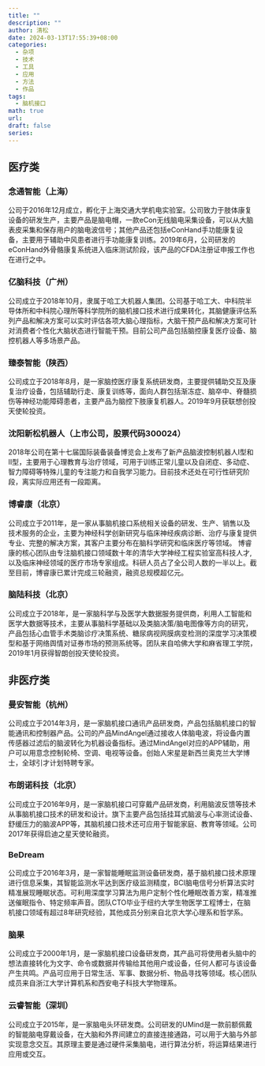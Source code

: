 ```yaml
---
title: ""
description: ""
author: 清松
date: 2024-03-13T17:55:39+08:00
categories:
  - 杂项
  - 技术
  - 工具
  - 应用
  - 方法
  - 作品
tags:
  - 脑机接口
math: true
url: 
draft: false
series:
---
```

## 医疗类
### 念通智能（上海）
公司于2016年12月成立，孵化于上海交通大学机电实验室。公司致力于肢体康复设备的研发生产，主要产品是脑电帽，一款eCon无线脑电采集设备，可以从大脑表皮采集和保存用户的脑电波信号；其他产品还包括eConHand手功能康复设备，主要用于辅助中风患者进行手功能康复训练。2019年6月，公司研发的eConHand外骨骼康复系统进入临床测试阶段，该产品的CFDA注册证申报工作也在进行之中。

### 亿脑科技（广州）
公司成立于2018年10月，隶属于哈工大机器人集团。公司基于哈工大、中科院半导体所和中科院心理所等科学院所的脑机接口技术进行成果转化，其脑健康评估系列产品和解决方案可以实时评估各项大脑心理指标，大脑干预产品和解决方案可针对消费者个性化大脑状态进行智能干预。目前公司产品包括脑控康复医疗设备、脑控机器人等多场景产品。

### 臻泰智能（陕西）
公司成立于2018年8月，是一家脑控医疗康复系统研发商，主要提供辅助交互及康复治疗设备，包括辅助行走、康复训练等，面向人群包括渐冻症、脑卒中、脊髓损伤等神经功能障碍患者，主要产品为脑控下肢康复机器人。2019年9月获联想创投天使轮投资。

### 沈阳新松机器人（上市公司，股票代码300024）
2018年公司在第十七届国际装备装备博览会上发布了新产品脑波控制机器人I型和II型，主要用于心理教育与治疗领域，可用于训练正常儿童以及自闭症、多动症、智力障碍等特殊儿童的专注能力和自我学习能力。目前技术还处在可行性研究阶段，离实际应用还有一段距离。

### 博睿康（北京）
公司成立于2011年，是一家从事脑机接口系统相关设备的研发、生产、销售以及技术服务的企业，主要为神经科学创新研究与临床神经疾病诊断、治疗与康复提供专业、完整的解决方案，其客户主要分布在脑科学研究和临床医疗等领域。 博睿康的核心团队由专注脑机接口领域数十年的清华大学神经工程实验室高科技人才,以及临床神经领域的医疗市场专家组成。科研人员占了全公司人数的一半以上。截至目前，博睿康已累计完成三轮融资，融资总规模超亿元。

### 脑陆科技（北京）
公司成立于2018年，是一家脑科学与及医学大数据服务提供商，利用人工智能和医学大数据等技术，主要从事脑科学基础以及类脑决策/脑电图像等方向的研究，产品包括心血管手术类脑诊疗决策系统、糖尿病视网膜病变检测的深度学习决策模型和基于网络舆情对证券市场的预测系统等。团队来自哈佛大学和麻省理工学院，2019年1月获得智朗创投天使轮投资。

## 非医疗类
### 曼安智能（杭州）
公司成立于2014年3月，是一家脑机接口通讯产品研发商，产品包括脑机接口的智能通讯和控制器产品。公司的产品MindAngel通过接收人体脑电波，将设备内置传感器过滤后的脑波转化为机器设备指标。通过MindAngel对应的APP辅助，用户可以用意念控制轮椅、空调、电视等设备。创始人宋星是新西兰奥克兰大学博士，全球引才计划特聘专家。

### 布朗诺科技（北京）
公司成立于2016年9月，是一家脑机接口可穿戴产品研发商，利用脑波反馈等技术从事脑机接口技术的研发和设计。旗下主要产品包括挂耳式脑波与心率测试设备、舒缓压力的脑波APP等，其脑机接口技术还可应用于智能家庭、教育等领域。公司2017年获得启迪之星天使轮融资。

### BeDream
公司成立于2016年3月，是一家智能睡眠监测设备研发商，基于脑机接口技术原理进行信息采集，其智能监测水平达到医疗级监测精度，BCI脑电信号分析算法实时精准展现睡眠状态。可利用深度学习算法为用户定制个性化睡眠改善方案，精准推送催眠指令、特定频率声音。团队CTO毕业于纽约大学生物医学工程博士，在脑机接口领域有超过8年研究经验，其他成员分别来自北京大学心理系和哲学系。

### 脑果
公司成立于2000年1月，是一家脑机接口设备研发商，其产品可将使用者头脑中的想法直接转化为文字、命令或数据并传输给其他用户或设备，任何人都可与该设备产生共鸣。产品可应用于日常生活、军事、数据分析、物品寻找等领域。核心团队成员来自浙江大学计算机系和西安电子科技大学物理系。

### 云睿智能（深圳）
公司成立于2015年，是一家脑电头环研发商。公司研发的UMind是一款前额佩戴的智能脑电穿戴设备，在大脑和外界间建立的直接连接通路，可以用于大脑与外部实现意念交互。其原理主要是通过硬件采集脑电，进行算法分析，将运算结果进行应用或交互。